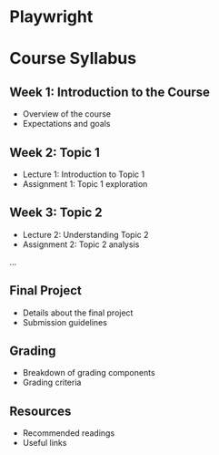 # Playwright


# Course Syllabus

## Week 1: Introduction to the Course
- Overview of the course
- Expectations and goals

## Week 2: Topic 1
- Lecture 1: Introduction to Topic 1
- Assignment 1: Topic 1 exploration

## Week 3: Topic 2
- Lecture 2: Understanding Topic 2
- Assignment 2: Topic 2 analysis

...

## Final Project
- Details about the final project
- Submission guidelines

## Grading
- Breakdown of grading components
- Grading criteria

## Resources
- Recommended readings
- Useful links
